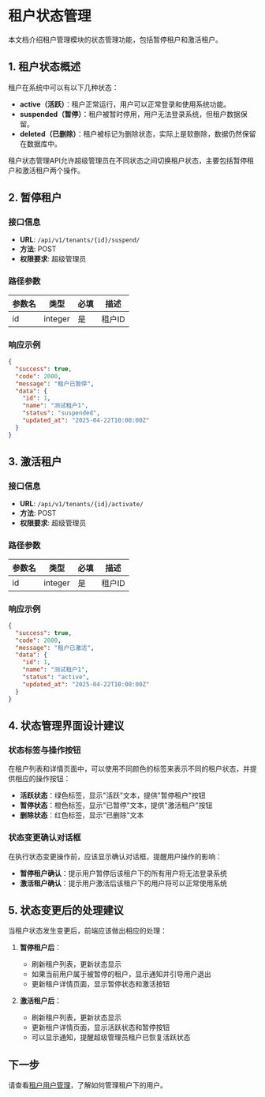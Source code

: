 # 租户状态管理

本文档介绍租户管理模块的状态管理功能，包括暂停租户和激活租户。

## 1. 租户状态概述

租户在系统中可以有以下几种状态：

- **active（活跃）**：租户正常运行，用户可以正常登录和使用系统功能。
- **suspended（暂停）**：租户被暂时停用，用户无法登录系统，但租户数据保留。
- **deleted（已删除）**：租户被标记为删除状态，实际上是软删除，数据仍然保留在数据库中。

租户状态管理API允许超级管理员在不同状态之间切换租户状态，主要包括暂停租户和激活租户两个操作。

## 2. 暂停租户

### 接口信息

- **URL**: `/api/v1/tenants/{id}/suspend/`
- **方法**: POST
- **权限要求**: 超级管理员

### 路径参数

| 参数名 | 类型 | 必填 | 描述 |
|-------|------|------|------|
| id | integer | 是 | 租户ID |

### 响应示例

```json
{
  "success": true,
  "code": 2000,
  "message": "租户已暂停",
  "data": {
    "id": 1,
    "name": "测试租户1",
    "status": "suspended",
    "updated_at": "2025-04-22T10:00:00Z"
  }
}
```

## 3. 激活租户

### 接口信息

- **URL**: `/api/v1/tenants/{id}/activate/`
- **方法**: POST
- **权限要求**: 超级管理员

### 路径参数

| 参数名 | 类型 | 必填 | 描述 |
|-------|------|------|------|
| id | integer | 是 | 租户ID |

### 响应示例

```json
{
  "success": true,
  "code": 2000,
  "message": "租户已激活",
  "data": {
    "id": 1,
    "name": "测试租户1",
    "status": "active",
    "updated_at": "2025-04-22T10:00:00Z"
  }
}
```

## 4. 状态管理界面设计建议

### 状态标签与操作按钮

在租户列表和详情页面中，可以使用不同颜色的标签来表示不同的租户状态，并提供相应的操作按钮：

- **活跃状态**：绿色标签，显示"活跃"文本，提供"暂停租户"按钮
- **暂停状态**：橙色标签，显示"已暂停"文本，提供"激活租户"按钮
- **删除状态**：红色标签，显示"已删除"文本

### 状态变更确认对话框

在执行状态变更操作前，应该显示确认对话框，提醒用户操作的影响：

- **暂停租户确认**：提示用户暂停后该租户下的所有用户将无法登录系统
- **激活租户确认**：提示用户激活后该租户下的用户将可以正常使用系统

## 5. 状态变更后的处理建议

当租户状态发生变更后，前端应该做出相应的处理：

1. **暂停租户后**：
   - 刷新租户列表，更新状态显示
   - 如果当前用户属于被暂停的租户，显示通知并引导用户退出
   - 更新租户详情页面，显示暂停状态和激活按钮

2. **激活租户后**：
   - 刷新租户列表，更新状态显示
   - 更新租户详情页面，显示活跃状态和暂停按钮
   - 可以显示通知，提醒超级管理员租户已恢复活跃状态

## 下一步

请查看[租户用户管理](./04-tenant-user-management.md)，了解如何管理租户下的用户。 
